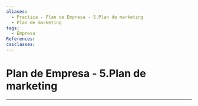 ```yaml
---
aliases:
  - Practica - Plan de Empresa - 5.Plan de marketing
  - Plan de marketing
tags:
  - Empresa
References: 
cssclasses:
---
```

# Plan de Empresa - 5.Plan de marketing

***